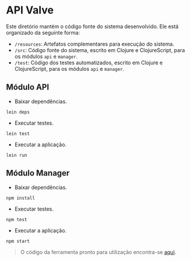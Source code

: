 # API Valve

Este diretório mantém o código fonte do sistema desenvolvido. Ele está organizado da seguinte forma:

- `/resources`: Artefatos complementares para execução do sistema.
- `/src`: Código fonte do sistema, escrito em Clojure e ClojureScript, para os módulos `api` e `manager`.
- `/test`: Código dos testes automatizados, escrito em Clojure e ClojureScript, para os módulos `api` e `manager`.

## Módulo API

- Baixar dependências.

```
lein deps
```

- Executar testes.

```
lein test
```

- Executar a aplicação.

```
lein run
```

## Módulo Manager

- Baixar dependências.

```
npm install
```

- Executar testes.

```
npm test
```

- Executar a aplicação.

```
npm start
```

> O código da ferramenta pronto para utilização encontra-se [aqui](https://github.com/ICEI-PUC-Minas-PPLES-TI/plf-es-2022-1-tcci-5308100-dev-marlon-silva/tree/master/Codigo/System).
